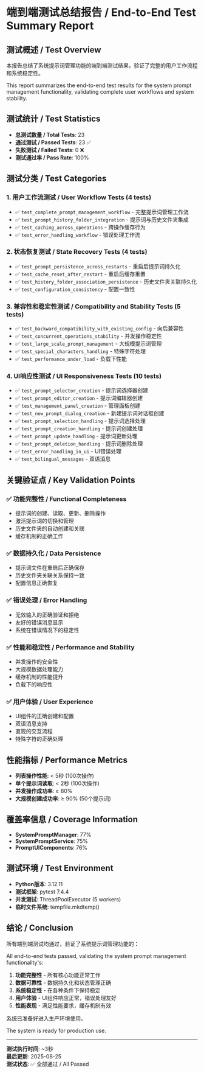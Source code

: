 # 端到端测试总结报告 / End-to-End Test Summary Report

## 测试概述 / Test Overview

本报告总结了系统提示词管理功能的端到端测试结果，验证了完整的用户工作流程和系统稳定性。

This report summarizes the end-to-end test results for the system prompt management functionality, validating complete user workflows and system stability.

## 测试统计 / Test Statistics

- **总测试数量 / Total Tests**: 23
- **通过测试 / Passed Tests**: 23 ✅
- **失败测试 / Failed Tests**: 0 ❌
- **测试通过率 / Pass Rate**: 100%

## 测试分类 / Test Categories

### 1. 用户工作流测试 / User Workflow Tests (4 tests)
- ✅ `test_complete_prompt_management_workflow` - 完整提示词管理工作流
- ✅ `test_prompt_history_folder_integration` - 提示词与历史文件夹集成
- ✅ `test_caching_across_operations` - 跨操作缓存行为
- ✅ `test_error_handling_workflow` - 错误处理工作流

### 2. 状态恢复测试 / State Recovery Tests (4 tests)
- ✅ `test_prompt_persistence_across_restarts` - 重启后提示词持久化
- ✅ `test_cache_reset_after_restart` - 重启后缓存重置
- ✅ `test_history_folder_association_persistence` - 历史文件夹关联持久化
- ✅ `test_configuration_consistency` - 配置一致性

### 3. 兼容性和稳定性测试 / Compatibility and Stability Tests (5 tests)
- ✅ `test_backward_compatibility_with_existing_config` - 向后兼容性
- ✅ `test_concurrent_operations_stability` - 并发操作稳定性
- ✅ `test_large_scale_prompt_management` - 大规模提示词管理
- ✅ `test_special_characters_handling` - 特殊字符处理
- ✅ `test_performance_under_load` - 负载下性能

### 4. UI响应性测试 / UI Responsiveness Tests (10 tests)
- ✅ `test_prompt_selector_creation` - 提示词选择器创建
- ✅ `test_prompt_editor_creation` - 提示词编辑器创建
- ✅ `test_management_panel_creation` - 管理面板创建
- ✅ `test_new_prompt_dialog_creation` - 新建提示词对话框创建
- ✅ `test_prompt_selection_handling` - 提示词选择处理
- ✅ `test_prompt_creation_handling` - 提示词创建处理
- ✅ `test_prompt_update_handling` - 提示词更新处理
- ✅ `test_prompt_deletion_handling` - 提示词删除处理
- ✅ `test_error_handling_in_ui` - UI错误处理
- ✅ `test_bilingual_messages` - 双语消息

## 关键验证点 / Key Validation Points

### ✅ 功能完整性 / Functional Completeness
- 提示词的创建、读取、更新、删除操作
- 激活提示词的切换和管理
- 历史文件夹的自动创建和关联
- 缓存机制的正确工作

### ✅ 数据持久化 / Data Persistence
- 提示词文件在重启后正确保存
- 历史文件夹关联关系保持一致
- 配置信息正确恢复

### ✅ 错误处理 / Error Handling
- 无效输入的正确验证和拒绝
- 友好的错误消息显示
- 系统在错误情况下的稳定性

### ✅ 性能和稳定性 / Performance and Stability
- 并发操作的安全性
- 大规模数据处理能力
- 缓存机制的性能提升
- 负载下的响应性

### ✅ 用户体验 / User Experience
- UI组件的正确创建和配置
- 双语消息支持
- 直观的交互流程
- 特殊字符的正确处理

## 性能指标 / Performance Metrics

- **列表操作性能**: < 5秒 (100次操作)
- **单个提示词读取**: < 2秒 (100次操作)
- **并发操作成功率**: ≥ 80%
- **大规模创建成功率**: ≥ 90% (50个提示词)

## 覆盖率信息 / Coverage Information

- **SystemPromptManager**: 77%
- **SystemPromptService**: 75%
- **PromptUIComponents**: 76%

## 测试环境 / Test Environment

- **Python版本**: 3.12.11
- **测试框架**: pytest 7.4.4
- **并发测试**: ThreadPoolExecutor (5 workers)
- **临时文件系统**: tempfile.mkdtemp()

## 结论 / Conclusion

所有端到端测试均通过，验证了系统提示词管理功能的：

All end-to-end tests passed, validating the system prompt management functionality's:

1. **功能完整性** - 所有核心功能正常工作
2. **数据可靠性** - 数据持久化和状态管理正确
3. **系统稳定性** - 在各种条件下保持稳定
4. **用户体验** - UI组件响应正常，错误处理友好
5. **性能表现** - 满足性能要求，缓存机制有效

系统已准备好进入生产环境使用。

The system is ready for production use.

---

**测试执行时间**: ~3秒  
**最后更新**: 2025-08-25  
**测试状态**: ✅ 全部通过 / All Passed
